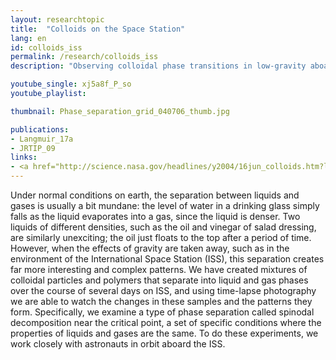 ```yaml
---
layout: researchtopic
title:  "Colloids on the Space Station"
lang: en
id: colloids_iss
permalink: /research/colloids_iss
description: "Observing colloidal phase transitions in low-gravity aboard the International Space Station enables long-term observation of new phenomena."

youtube_single: xj5a8f_P_so
youtube_playlist: 

thumbnail: Phase_separation_grid_040706_thumb.jpg

publications:
- Langmuir_17a
- JRTIP_09
links:
- <a href="http://science.nasa.gov/headlines/y2004/16jun_colloids.htm?list914346" target="_blank">Science@NASA</a> (Jun 2004)
---
```

Under normal conditions on earth, the separation between liquids and gases is usually a bit mundane: the level of water in a drinking glass simply falls as the liquid evaporates into a gas, since the liquid is denser. Two liquids of different densities, such as the oil and vinegar of salad dressing, are similarly unexciting; the oil just floats to the top after a period of time. However, when the effects of gravity are taken away, such as in the environment of the International Space Station (ISS), this separation creates far more interesting and complex patterns. We have created mixtures of colloidal particles and polymers that separate into liquid and gas phases over the course of several days on ISS, and using time-lapse photography we are able to watch the changes in these samples and the patterns they form. Specifically, we examine a type of phase separation called spinodal decomposition near the critical point, a set of specific conditions where the properties of liquids and gases are the same. To do these experiments, we work closely with astronauts in orbit aboard the ISS.
